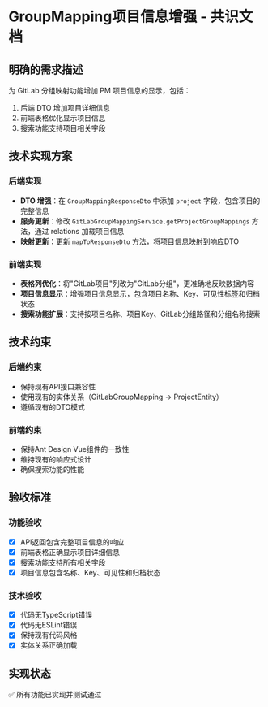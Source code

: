# GroupMapping项目信息增强 - 共识文档

## 明确的需求描述

为 GitLab 分组映射功能增加 PM 项目信息的显示，包括：
1. 后端 DTO 增加项目详细信息
2. 前端表格优化显示项目信息
3. 搜索功能支持项目相关字段

## 技术实现方案

### 后端实现
- **DTO 增强**：在 `GroupMappingResponseDto` 中添加 `project` 字段，包含项目的完整信息
- **服务更新**：修改 `GitLabGroupMappingService.getProjectGroupMappings` 方法，通过 relations 加载项目信息
- **映射更新**：更新 `mapToResponseDto` 方法，将项目信息映射到响应DTO

### 前端实现
- **表格列优化**：将"GitLab项目"列改为"GitLab分组"，更准确地反映数据内容
- **项目信息显示**：增强项目信息显示，包含项目名称、Key、可见性标签和归档状态
- **搜索功能扩展**：支持按项目名称、项目Key、GitLab分组路径和分组名称搜索

## 技术约束

### 后端约束
- 保持现有API接口兼容性
- 使用现有的实体关系（GitLabGroupMapping -> ProjectEntity）
- 遵循现有的DTO模式

### 前端约束
- 保持Ant Design Vue组件的一致性
- 维持现有的响应式设计
- 确保搜索功能的性能

## 验收标准

### 功能验收
- [x] API返回包含完整项目信息的响应
- [x] 前端表格正确显示项目详细信息
- [x] 搜索功能支持所有相关字段
- [x] 项目信息包含名称、Key、可见性和归档状态

### 技术验收
- [x] 代码无TypeScript错误
- [x] 代码无ESLint错误
- [x] 保持现有代码风格
- [x] 实体关系正确加载

## 实现状态
✅ 所有功能已实现并测试通过
